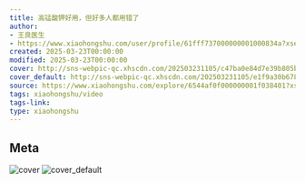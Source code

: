 ```yaml
---
title: 高锰酸钾好用，但好多人都用错了
author:
- 王良医生
- https://www.xiaohongshu.com/user/profile/61fff737000000001000834a?xsec_token=undefined
created: 2025-03-23T00:00:00
modified: 2025-03-23T00:00:00
cover: http://sns-webpic-qc.xhscdn.com/202503231105/c47ba0e84d7e39b805b64baec0058d6c/spectrum/1040g0k030r0oic89he005ofvusrk10qa01uorf0!nc_n_webp_prv_1
cover_default: http://sns-webpic-qc.xhscdn.com/202503231105/e1f9a30b6789b95327ffb2b6478df514/spectrum/1040g0k030r0oic89he005ofvusrk10qa01uorf0!nc_n_webp_mw_1
source: https://www.xiaohongshu.com/explore/6544af0f000000001f038401?xsec_token=ABovVvK5X-5KHTwIGDeHnPFxXby0mPhNNHpaY6YE5xCEg=
tags: xiaohongshu/video
tags-link:
type: xiaohongshu
---
```


## Meta

![cover](http://sns-webpic-qc.xhscdn.com/202503231105/c47ba0e84d7e39b805b64baec0058d6c/spectrum/1040g0k030r0oic89he005ofvusrk10qa01uorf0!nc_n_webp_prv_1)
![cover_default](http://sns-webpic-qc.xhscdn.com/202503231105/e1f9a30b6789b95327ffb2b6478df514/spectrum/1040g0k030r0oic89he005ofvusrk10qa01uorf0!nc_n_webp_mw_1)
